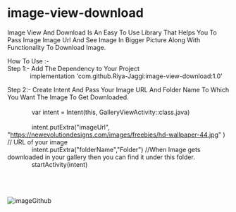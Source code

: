 # image-view-download

Image View  And Download Is An Easy To Use Library That Helps You To Pass Image Image Url And See Image In Bigger Picture Along With Functionality To Download Image.

How To Use :-\
Step 1:- Add The Dependency to Your Project <br/>
    &nbsp;&nbsp;&nbsp;&nbsp;&nbsp;&nbsp;&nbsp;&nbsp;&nbsp;&nbsp;&nbsp;&nbsp;&nbsp;implementation 'com.github.Riya-Jaggi:image-view-download:1.0'

Step 2:- Create Intent And Pass Your Image URL And Folder Name To Which You Want The Image To Get Downloaded.      <br/>           
            &nbsp;&nbsp;&nbsp;&nbsp;&nbsp;&nbsp;&nbsp;&nbsp;&nbsp;&nbsp;&nbsp;&nbsp;&nbsp;     var intent = Intent(this, GalleryViewActivity::class.java) <br/>  
            &nbsp;&nbsp;&nbsp;&nbsp;&nbsp;&nbsp;&nbsp;&nbsp;&nbsp;&nbsp;&nbsp;&nbsp;&nbsp;      intent.putExtra("imageUrl", "https://newevolutiondesigns.com/images/freebies/hd-wallpaper-44.jpg"   ) // URL of your image <br/> 
            &nbsp;&nbsp;&nbsp;&nbsp;&nbsp;&nbsp;&nbsp;&nbsp;&nbsp;&nbsp;&nbsp;&nbsp;&nbsp;    intent.putExtra("folderName","Folder") //When Image gets downloaded in your gallery then you can find it under this folder.<br/> 
            &nbsp;&nbsp;&nbsp;&nbsp;&nbsp;&nbsp;&nbsp;&nbsp;&nbsp;&nbsp;&nbsp;&nbsp;&nbsp;     startActivity(intent)
         <br/> 
				 <br/> 
				 <br/> <br/> 

![imageGithub](https://user-images.githubusercontent.com/66410696/83737760-101be400-a671-11ea-8bdc-508ea783399a.png)


